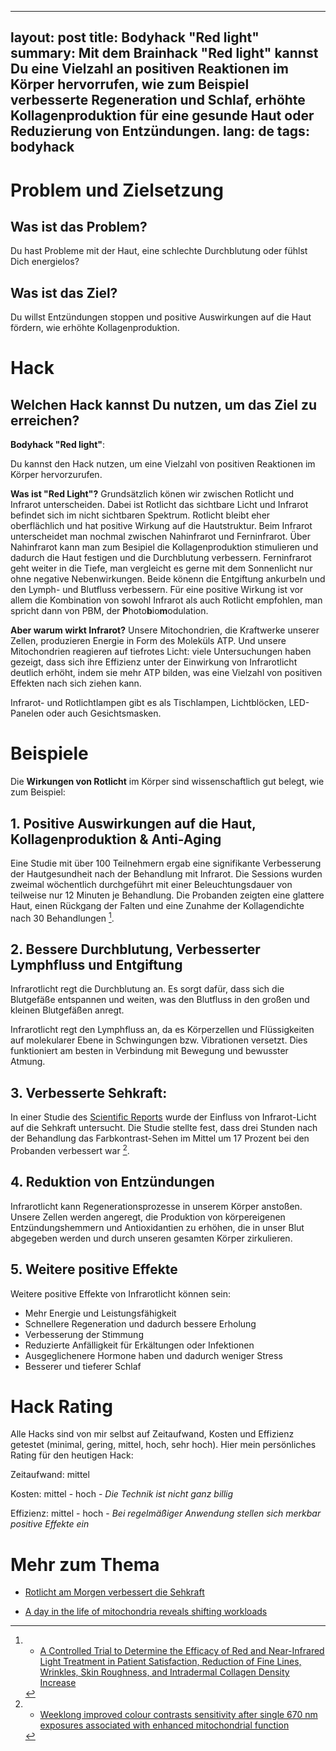 
---
layout: post
title: Bodyhack "Red light"
summary: Mit dem Brainhack "Red light" kannst Du eine Vielzahl an positiven Reaktionen im Körper hervorrufen, wie zum Beispiel verbesserte Regeneration und Schlaf, erhöhte Kollagenproduktion für eine gesunde Haut oder Reduzierung von Entzündungen.
lang: de
tags: bodyhack
---

# Problem und Zielsetzung

## Was ist das Problem?
Du hast Probleme mit der Haut, eine schlechte Durchblutung oder fühlst Dich energielos?

## Was ist das Ziel?
Du willst Entzündungen stoppen und positive Auswirkungen auf die Haut fördern, wie erhöhte  Kollagenproduktion. 

# Hack

## Welchen Hack kannst Du nutzen, um das Ziel zu erreichen?
**Bodyhack "Red light"**:

Du kannst den Hack nutzen, um eine Vielzahl von positiven Reaktionen im Körper hervorzurufen. 

**Was ist "Red Light"?**
Grundsätzlich könen wir zwischen Rotlicht und Infrarot unterscheiden.
Dabei ist Rotlicht das sichtbare Licht und Infrarot befindet sich im nicht sichtbaren Spektrum.
Rotlicht bleibt eher oberflächlich und hat positive Wirkung auf die Hautstruktur.
Beim Infrarot unterscheidet man nochmal zwischen Nahinfrarot und Ferninfrarot.
Über Nahinfrarot kann man zum Besipiel die Kollagenproduktion stimulieren und dadurch die Haut festigen und die Durchblutung verbessern.
Ferninfrarot geht weiter in die Tiefe, man vergleicht es gerne mit dem Sonnenlicht nur ohne negative Nebenwirkungen.
Beide könenn die Entgiftung ankurbeln und den Lymph- und Blutfluss verbessern.
Für eine positive Wirkung ist vor allem die Kombination von sowohl Infrarot als auch Rotlicht empfohlen, man spricht dann von PBM, der **P**hoto**b**io**m**odulation.

**Aber warum wirkt Infrarot?**
Unsere Mitochondrien, die Kraftwerke unserer Zellen, produzieren Energie in Form des Moleküls ATP. Und unsere Mitochondrien reagieren auf tiefrotes Licht: viele Untersuchungen haben gezeigt, dass sich ihre Effizienz unter der Einwirkung von Infrarotlicht deutlich erhöht, indem sie mehr ATP bilden, was eine Vielzahl von positiven Effekten nach sich ziehen kann.

Infrarot- und Rotlichtlampen gibt es als Tischlampen, Lichtblöcken, LED-Panelen oder auch Gesichtsmasken.

# Beispiele
Die **Wirkungen von Rotlicht** im Körper sind wissenschaftlich gut belegt, wie zum Beispiel:

## 1. Positive Auswirkungen auf die Haut, Kollagenproduktion & Anti-Aging
Eine Studie mit über 100 Teilnehmern ergab eine signifikante Verbesserung der Hautgesundheit nach der Behandlung mit Infrarot. Die Sessions wurden zweimal wöchentlich durchgeführt mit einer Beleuchtungsdauer von teilweise nur 12 Minuten je Behandlung. Die Probanden zeigten eine glattere Haut, einen Rückgang der Falten und eine Zunahme der Kollagendichte nach 30 Behandlungen [^2]. 

## 2. Bessere Durchblutung, Verbesserter Lymphfluss und Entgiftung 
Infrarotlicht regt die Durchblutung an.
Es sorgt dafür, dass sich die Blutgefäße entspannen und weiten, was den Blutfluss in den großen und kleinen Blutgefäßen anregt. 

Infrarotlicht regt den Lymphfluss an, da es Körperzellen und Flüssigkeiten auf molekularer Ebene in Schwingungen bzw. Vibrationen versetzt. Dies funktioniert am besten in Verbindung mit Bewegung und bewusster Atmung. 

## 3. Verbesserte Sehkraft:
In einer Studie des [Scientific Reports](https://www.nature.com/srep) wurde der Einfluss von Infrarot-Licht auf die Sehkraft untersucht. Die Studie stellte fest, dass drei Stunden nach der Behandlung das Farbkontrast-Sehen im Mittel um 17 Prozent bei den Probanden verbessert war [^1].

## 4. Reduktion von Entzündungen
Infrarotlicht kann Regenerationsprozesse in unserem Körper anstoßen. Unsere Zellen werden angeregt, die Produktion von körpereigenen Entzündungshemmern und Antioxidantien zu erhöhen, die in unser Blut abgegeben werden und durch unseren gesamten Körper zirkulieren.

## 5. Weitere positive Effekte

Weitere positive Effekte von Infrarotlicht können sein:

- Mehr Energie und Leistungsfähigkeit
- Schnellere Regeneration und dadurch bessere Erholung
- Verbesserung der Stimmung
- Reduzierte Anfälligkeit für Erkältungen oder Infektionen
- Ausgeglichenere Hormone haben und dadurch weniger Stress
- Besserer und tieferer Schlaf


# Hack Rating
Alle Hacks sind von mir selbst auf Zeitaufwand, Kosten und Effizienz getestet (minimal, gering, mittel, hoch, sehr hoch). Hier mein persönliches Rating für den heutigen Hack:

Zeitaufwand: mittel

Kosten: mittel - hoch - _Die Technik ist nicht ganz billig_

Effizienz: mittel - hoch - _Bei regelmäßiger Anwendung stellen sich merkbar positive Effekte ein_

# Mehr zum Thema
- [Rotlicht am Morgen verbessert die Sehkraft](https://www.forschung-und-wissen.de/nachrichten/medizin/rotlicht-am-morgen-verbessert-die-sehkraft-13375576)

- [A day in the life of mitochondria reveals shifting workloads](https://www.nature.com/articles/s41598-019-48383-y)

[^1]: - [Weeklong improved colour contrasts sensitivity after single 670 nm exposures associated with enhanced mitochondrial function](https://www.nature.com/articles/s41598-021-02311-1)

[^2]: - [A Controlled Trial to Determine the Efficacy of Red and Near-Infrared Light Treatment in Patient Satisfaction, Reduction of Fine Lines, Wrinkles, Skin Roughness, and Intradermal Collagen Density Increase](https://www.ncbi.nlm.nih.gov/pmc/articles/PMC3926176/)


